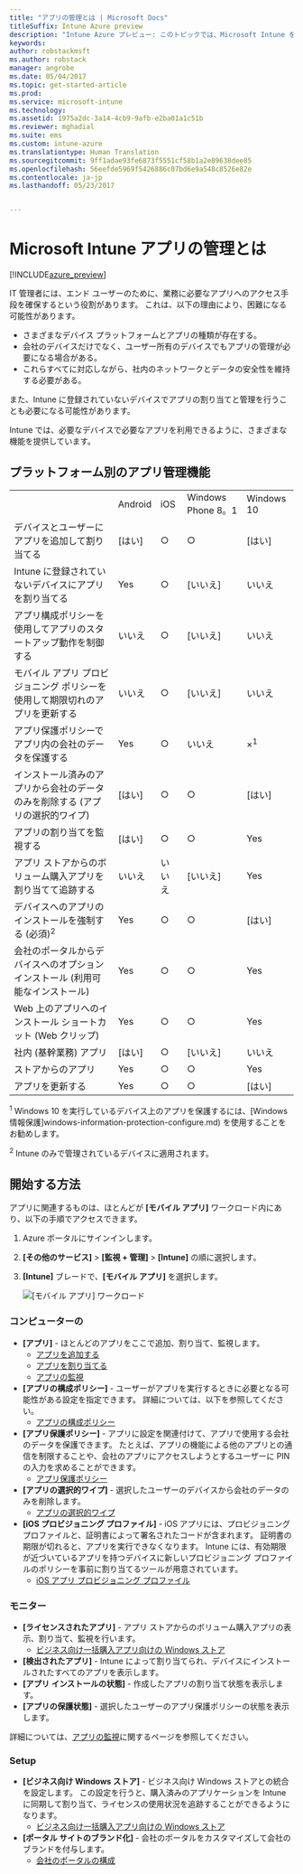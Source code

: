 ```yaml
---
title: "アプリの管理とは | Microsoft Docs"
titleSuffix: Intune Azure preview
description: "Intune Azure プレビュー: このトピックでは、Microsoft Intune を使用したアプリの管理についての基本を説明します。"
keywords: 
author: robstackmsft
ms.author: robstack
manager: angrobe
ms.date: 05/04/2017
ms.topic: get-started-article
ms.prod: 
ms.service: microsoft-intune
ms.technology: 
ms.assetid: 1975a2dc-3a14-4cb9-9afb-e2ba01a1c51b
ms.reviewer: mghadial
ms.suite: ems
ms.custom: intune-azure
ms.translationtype: Human Translation
ms.sourcegitcommit: 9ff1adae93fe6873f5551cf58b1a2e89638dee85
ms.openlocfilehash: 56eefde5969f5426886c07bd6e9a548c8526e82e
ms.contentlocale: ja-jp
ms.lasthandoff: 05/23/2017


---
```


# <a name="what-is-microsoft-intune-app-management"></a>Microsoft Intune アプリの管理とは


[!INCLUDE[azure_preview](./includes/azure_preview.md)]


IT 管理者には、エンド ユーザーのために、業務に必要なアプリへのアクセス手段を確保するという役割があります。 これは、以下の理由により、困難になる可能性があります。
- さまざまなデバイス プラットフォームとアプリの種類が存在する。
- 会社のデバイスだけでなく、ユーザー所有のデバイスでもアプリの管理が必要になる場合がある。
- これらすべてに対応しながら、社内のネットワークとデータの安全性を維持する必要がある。 

また、Intune に登録されていないデバイスでアプリの割り当てと管理を行うことも必要になる可能性があります。

Intune では、必要なデバイスで必要なアプリを利用できるように、さまざまな機能を提供しています。

## <a name="app-management-capabilities-by-platform"></a>プラットフォーム別のアプリ管理機能

||||||
|-|-|-|-|-|
|&nbsp; |Android|iOS|Windows Phone 8。1|Windows 10|
|デバイスとユーザーにアプリを追加して割り当てる|[はい]|○|○|[はい]|
|Intune に登録されていないデバイスにアプリを割り当てる|Yes|○|[いいえ]|いいえ|
|アプリ構成ポリシーを使用してアプリのスタートアップ動作を制御する|いいえ|○|[いいえ]|いいえ|
|モバイル アプリ プロビジョニング ポリシーを使用して期限切れのアプリを更新する|いいえ|○|[いいえ]|いいえ|
|アプリ保護ポリシーでアプリ内の会社のデータを保護する|Yes|○|いいえ|×<sup>1</sup>|
|インストール済みのアプリから会社のデータのみを削除する (アプリの選択的ワイプ)|[はい]|○|○|[はい]|
|アプリの割り当てを監視する|[はい]|○|○|Yes|
|アプリ ストアからのボリューム購入アプリを割り当てて追跡する|いいえ|いいえ|[いいえ]|Yes|
|デバイスへのアプリのインストールを強制する (必須)<sup>2</sup>|Yes|○|○|[はい]|
|会社のポータルからデバイスへのオプション インストール (利用可能なインストール)|Yes|○|○|Yes|
|Web 上のアプリへのインストール ショートカット (Web クリップ)|Yes|○|○|Yes|
|社内 (基幹業務) アプリ|[はい]|○|[いいえ]|いいえ|
|ストアからのアプリ|Yes|○|○|Yes|
|アプリを更新する|Yes|○|○|[はい]|

<sup>1</sup> Windows 10 を実行しているデバイス上のアプリを保護するには、[Windows 情報保護]windows-information-protection-configure.md) を使用することをお勧めします。

<sup>2</sup> Intune のみで管理されているデバイスに適用されます。


## <a name="how-to-get-started"></a>開始する方法

アプリに関連するものは、ほとんどが **[モバイル アプリ]** ワークロード内にあり、以下の手順でアクセスできます。

1. Azure ポータルにサインインします。
2. **[その他のサービス]** > **[監視 + 管理]** > **[Intune]** の順に選択します。
3. **[Intune]** ブレードで、**[モバイル アプリ]** を選択します。

    ![[モバイル アプリ] ワークロード](./media/apps-workload.png)

### <a name="manage"></a>コンピューターの
- **[アプリ]** - ほとんどのアプリをここで追加、割り当て、監視します。 
    - [アプリを追加する](apps-add.md)
    - [アプリを割り当てる](apps-deploy.md)
    - [アプリの監視](apps-monitor.md)
- **[アプリの構成ポリシー]** - ユーザーがアプリを実行するときに必要となる可能性がある設定を指定できます。 詳細については、以下を参照してください。
    - [アプリの構成ポリシー](app-configuration-policies.md)
- **[アプリ保護ポリシー]** - アプリに設定を関連付けて、アプリで使用する会社のデータを保護できます。 たとえば、アプリの機能による他のアプリとの通信を制限することや、会社のアプリにアクセスしようとするユーザーに PIN の入力を求めることができます。
    - [アプリ保護ポリシー](app-protection-policies.md)
- **[アプリの選択的ワイプ]** - 選択したユーザーのデバイスから会社のデータのみを削除します。
    - [アプリの選択的ワイプ](apps-selective-wipe.md)
- **[iOS プロビジョニング プロファイル]** - iOS アプリには、プロビジョニング プロファイルと、証明書によって署名されたコードが含まれます。 証明書の期限が切れると、アプリを実行できなくなります。 Intune には、有効期限が近づいているアプリを持つデバイスに新しいプロビジョニング プロファイルのポリシーを事前に割り当てるツールが用意されています。
    - [iOS アプリ プロビジョニング プロファイル](app-provisioning-profile-ios.md)

### <a name="monitor"></a>モニター
- **[ライセンスされたアプリ]** - アプリ ストアからのボリューム購入アプリの表示、割り当て、監視を行います。
    - [ビジネス向け一括購入アプリ向けの Windows ストア](windows-store-for-business.md)
- **[検出されたアプリ]** - Intune によって割り当てられ、デバイスにインストールされたすべてのアプリを表示します。
- **[アプリ インストールの状態]** - 作成したアプリの割り当て状態を表示します。
- **[アプリの保護状態]** - 選択したユーザーのアプリ保護ポリシーの状態を表示します。

詳細については、[アプリの監視](apps-monitor.md)に関するページを参照してください。

### <a name="setup"></a>Setup
<!--- **iOS VPP Tokens**
    - [iOS volume-purchased apps](vpp-apps-ios.md) --->
- **[ビジネス向け Windows ストア]** - ビジネス向け Windows ストアとの統合を設定します。 この設定を行うと、購入済みのアプリケーションを Intune に同期して割り当て、ライセンスの使用状況を追跡することができるようになります。 
    - [ビジネス向け一括購入アプリ向けの Windows ストア](windows-store-for-business.md)
- **[ポータル サイトのブランド化]** - 会社のポータルをカスタマイズして会社のブランドを付与します。 
    - [会社のポータルの構成](company-portal-app.md)

